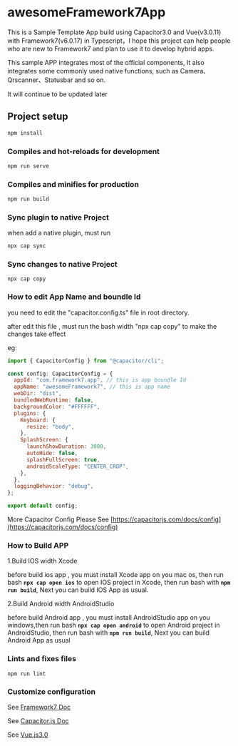 # awesomeFramework7App
This is a Sample Template App build using Capacitor3.0 and Vue(v3.0.11) with Framework7(v6.0.17) in Typescript，I hope this project can help people who are new to Framework7 and plan to use it to develop hybrid apps.

This sample APP integrates most of the official components, It also integrates some commonly used native functions, such as Camera、Qrscanner、Statusbar and so on.

It will continue to be updated later

## Project setup
```bash
npm install
```

### Compiles and hot-reloads for development
```bash
npm run serve
```

### Compiles and minifies for production
```bash
npm run build
```
### Sync plugin to native Project
when add a native plugin, must run 
```bash
npx cap sync
```
### Sync changes to native Project
```
npx cap copy
```
### How to edit App Name and boundle Id
you need to edit the "capacitor.config.ts" file in root directory.

after edit this file , must run the bash width "npx cap copy" to make the changes take effect

eg:
```js
import { CapacitorConfig } from "@capacitor/cli";

const config: CapacitorConfig = {
  appId: "com.framework7.app", // this is app boundle Id
  appName: "awesomeFramework7", // this is app name
  webDir: "dist",
  bundledWebRuntime: false,
  backgroundColor: "#FFFFFF",
  plugins: {
    Keyboard: {
      resize: "body",
    },
    SplashScreen: {
      launchShowDuration: 3000,
      autoHide: false,
      splashFullScreen: true,
      androidScaleType: "CENTER_CROP",
    },
  },
  loggingBehavior: "debug",
};

export default config;
```
More Capacitor Config Please See [https://capacitorjs.com/docs/config](https://capacitorjs.com/docs/config)

### How to Build APP
1.Build IOS width Xcode

before build ios app , you must install Xcode app on you mac os, then run bash **```npx cap open ios```** to open IOS project in Xcode, then run bash with **```npm run build```**, Next you can build IOS App as usual.

2.Build Android width AndroidStudio

before build Android app , you must install AndroidStudio app on you windows,then run bash **```npx cap open android```** to open Android project in AndroidStudio, then run bash with **```npm run build```**, Next you can build Android App as usual
### Lints and fixes files
```
npm run lint
```

### Customize configuration
See [Framework7 Doc](https://framework7.io/)

See [Capacitor.js Doc](https://capacitorjs.com/docs)

See [Vue.js3.0](https://v3.cn.vuejs.org/guide/introduction.html)
